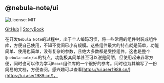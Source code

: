 ## @nebula-note/ui
<img alt="License: MIT" src="https://img.shields.io/badge/License-MIT-yellow.svg" />

[GitHub](https://github.com/ASER1989/nebula-note) | 
[StoryBook](https://ui.aser1989.cn/)

在开发`Nebula Note`的过程中，出于个人编码习惯，将一些常用的组件封装成组件库，方便自己使用，不知不觉间已小有规模。这些组件最大的特点就是简单，功能简单、使用也简单，没有复杂的参数，且绝大多数都是受控组件。这也是整个`@nebula-note/ui`的特点，功能极其简单甚至可以说是简陋，但使用起来非常方便，同时也可以作为学习`React`组件库的一个很好的参考。同时也为其编写了一份简易的文档，方便查阅。感兴趣可以查看[https://ui.aser1989.cn/](https://ui.aser1989.cn/)。
